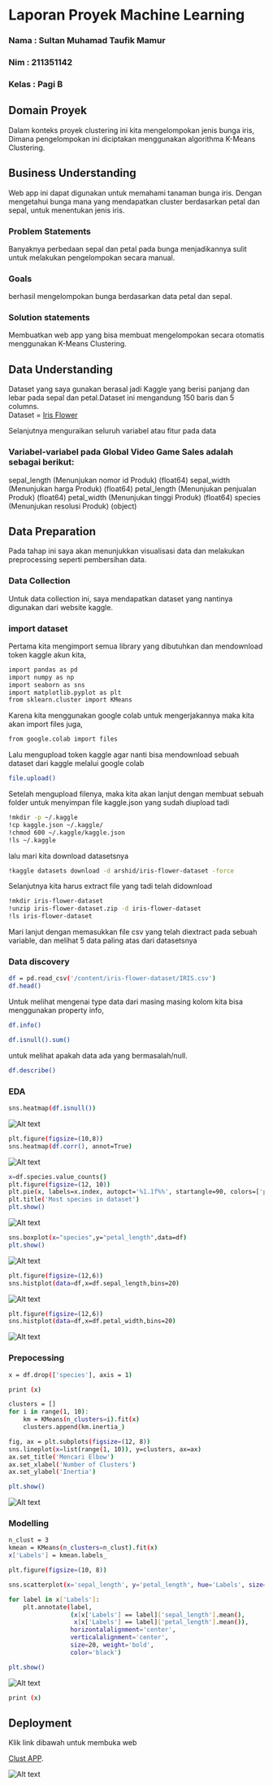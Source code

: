 # Laporan Proyek Machine Learning

### Nama : Sultan Muhamad Taufik Mamur

### Nim : 211351142

### Kelas : Pagi B

## Domain Proyek

Dalam konteks proyek clustering ini kita mengelompokan jenis bunga iris, Dimana pengelompokan ini diciptakan menggunakan algorithma K-Means Clustering.

## Business Understanding

Web app ini dapat digunakan untuk memahami tanaman bunga iris. Dengan mengetahui bunga mana yang mendapatkan cluster berdasarkan petal dan sepal, untuk menentukan jenis iris.

### Problem Statements

Banyaknya perbedaan sepal dan petal pada bunga menjadikannya sulit untuk melakukan pengelompokan secara manual.

### Goals

berhasil mengelompokan bunga berdasarkan data petal dan sepal.

### Solution statements

Membuatkan web app yang bisa membuat mengelompokan secara otomatis menggunakan K-Means Clustering.

## Data Understanding

Dataset yang saya gunakan berasal jadi Kaggle yang berisi panjang dan lebar pada sepal dan petal.Dataset ini mengandung 150 baris dan 5 columns.<br>
Dataset = [Iris Flower](https://www.kaggle.com/datasets/arshid/iris-flower-dataset)

Selanjutnya menguraikan seluruh variabel atau fitur pada data

### Variabel-variabel pada Global Video Game Sales adalah sebagai berikut:

sepal_length    (Menunjukan nomor id Produk)    (float64)
sepal_width       (Menunjukan harga Produk)    (float64)
petal_length        (Menunjukan penjualan Produk)    (float64) 
petal_width      (Menunjukan tinggi Produk)   (float64) 
species   (Menunjukan resolusi Produk)    (object)

## Data Preparation

Pada tahap ini saya akan menunjukkan visualisasi data dan melakukan preprocessing seperti pembersihan data.

### Data Collection

Untuk data collection ini, saya mendapatkan dataset yang nantinya digunakan dari website kaggle.

### import dataset

Pertama kita mengimport semua library yang dibutuhkan dan mendownload token kaggle akun kita,

```bash
import pandas as pd
import numpy as np
import seaborn as sns
import matplotlib.pyplot as plt
from sklearn.cluster import KMeans
```

Karena kita menggunakan google colab untuk mengerjakannya maka kita akan import files juga,

```bash
from google.colab import files
```

Lalu mengupload token kaggle agar nanti bisa mendownload sebuah dataset dari kaggle melalui google colab

```bash
file.upload()
```

Setelah mengupload filenya, maka kita akan lanjut dengan membuat sebuah folder untuk menyimpan file kaggle.json yang sudah diupload tadi

```bash
!mkdir -p ~/.kaggle
!cp kaggle.json ~/.kaggle/
!chmod 600 ~/.kaggle/kaggle.json
!ls ~/.kaggle
```

lalu mari kita download datasetsnya

```bash
!kaggle datasets download -d arshid/iris-flower-dataset -force
```

Selanjutnya kita harus extract file yang tadi telah didownload

```bash
!mkdir iris-flower-dataset
!unzip iris-flower-dataset.zip -d iris-flower-dataset
!ls iris-flower-dataset
```

Mari lanjut dengan memasukkan file csv yang telah diextract pada sebuah variable, dan melihat 5 data paling atas dari datasetsnya

### Data discovery
```bash
df = pd.read_csv('/content/iris-flower-dataset/IRIS.csv')
df.head()
```

Untuk melihat mengenai type data dari masing masing kolom kita bisa menggunakan property info,

```bash
df.info()
```

```bash
df.isnull().sum()
```
untuk melihat apakah data ada yang bermasalah/null.

```bash
df.describe()
```

### EDA

```bash
sns.heatmap(df.isnull())
```
![Alt text](eda_heatmap.png)

```bash
plt.figure(figsize=(10,8))
sns.heatmap(df.corr(), annot=True)
```
![Alt text](eda_heatmap_f.png)

```bash
x=df.species.value_counts()
plt.figure(figsize=(12, 10))
plt.pie(x, labels=x.index, autopct='%1.1f%%', startangle=90, colors=['purple', 'blue', 'yellow'])
plt.title('Most species in dataset')
plt.show()
```
![Alt text](eda_pie.png)

```bash
sns.boxplot(x="species",y="petal_length",data=df)
plt.show()
```
![Alt text](eda_bp.png)

```bash
plt.figure(figsize=(12,6))
sns.histplot(data=df,x=df.sepal_length,bins=20)
```
![Alt text](eda_hp.png)

```bash
plt.figure(figsize=(12,6))
sns.histplot(data=df,x=df.petal_width,bins=20)
```
![Alt text](eda_hp2.png)

### Prepocessing

```bash
x = df.drop(['species'], axis = 1)
```

```bash
print (x)
```

```bash
clusters = []
for i in range(1, 10):
    km = KMeans(n_clusters=i).fit(x)
    clusters.append(km.inertia_)

fig, ax = plt.subplots(figsize=(12, 8))
sns.lineplot(x=list(range(1, 10)), y=clusters, ax=ax)
ax.set_title('Mencari Elbow')
ax.set_xlabel('Number of Clusters')
ax.set_ylabel('Inertia')

plt.show()
```
![Alt text](elbow.png)

### Modelling

```bash
n_clust = 3
kmean = KMeans(n_clusters=n_clust).fit(x)
x['Labels'] = kmean.labels_
```

```bash
plt.figure(figsize=(10, 8))

sns.scatterplot(x='sepal_length', y='petal_length', hue='Labels', size='Labels', markers=True, palette=sns.color_palette('hls', n_colors=n_clust), data=x)

for label in x['Labels']:
    plt.annotate(label,
                 (x[x['Labels'] == label]['sepal_length'].mean(),
                  x[x['Labels'] == label]['petal_length'].mean()),
                 horizontalalignment='center',
                 verticalalignment='center',
                 size=20, weight='bold',
                 color='black')

plt.show()
```
![Alt text](clust.png)

```bash
print (x)
```

## Deployment
Klik link dibawah untuk membuka web

[Clust APP](https://clustering-iris-sultan.streamlit.app/).

![Alt text](apk.png)

##
